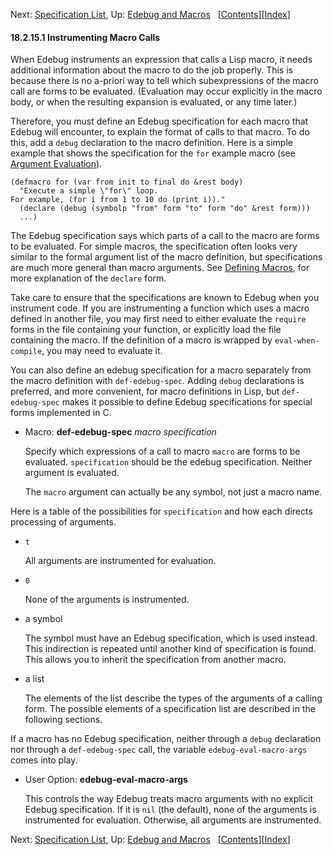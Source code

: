<!-- This is the GNU Emacs Lisp Reference Manual
corresponding to Emacs version 27.2.

Copyright (C) 1990-1996, 1998-2021 Free Software Foundation,
Inc.

Permission is granted to copy, distribute and/or modify this document
under the terms of the GNU Free Documentation License, Version 1.3 or
any later version published by the Free Software Foundation; with the
Invariant Sections being "GNU General Public License," with the
Front-Cover Texts being "A GNU Manual," and with the Back-Cover
Texts as in (a) below.  A copy of the license is included in the
section entitled "GNU Free Documentation License."

(a) The FSF's Back-Cover Text is: "You have the freedom to copy and
modify this GNU manual.  Buying copies from the FSF supports it in
developing GNU and promoting software freedom." -->

<!-- Created by GNU Texinfo 6.7, http://www.gnu.org/software/texinfo/ -->

Next: [Specification List](Specification-List.html), Up: [Edebug and Macros](Edebug-and-Macros.html)   \[[Contents](index.html#SEC_Contents "Table of contents")]\[[Index](Index.html "Index")]

#### 18.2.15.1 Instrumenting Macro Calls

When Edebug instruments an expression that calls a Lisp macro, it needs additional information about the macro to do the job properly. This is because there is no a-priori way to tell which subexpressions of the macro call are forms to be evaluated. (Evaluation may occur explicitly in the macro body, or when the resulting expansion is evaluated, or any time later.)

Therefore, you must define an Edebug specification for each macro that Edebug will encounter, to explain the format of calls to that macro. To do this, add a `debug` declaration to the macro definition. Here is a simple example that shows the specification for the `for` example macro (see [Argument Evaluation](Argument-Evaluation.html)).

    (defmacro for (var from init to final do &rest body)
      "Execute a simple \"for\" loop.
    For example, (for i from 1 to 10 do (print i))."
      (declare (debug (symbolp "from" form "to" form "do" &rest form)))
      ...)

The Edebug specification says which parts of a call to the macro are forms to be evaluated. For simple macros, the specification often looks very similar to the formal argument list of the macro definition, but specifications are much more general than macro arguments. See [Defining Macros](Defining-Macros.html), for more explanation of the `declare` form.

Take care to ensure that the specifications are known to Edebug when you instrument code. If you are instrumenting a function which uses a macro defined in another file, you may first need to either evaluate the `require` forms in the file containing your function, or explicitly load the file containing the macro. If the definition of a macro is wrapped by `eval-when-compile`, you may need to evaluate it.

You can also define an edebug specification for a macro separately from the macro definition with `def-edebug-spec`. Adding `debug` declarations is preferred, and more convenient, for macro definitions in Lisp, but `def-edebug-spec` makes it possible to define Edebug specifications for special forms implemented in C.

*   Macro: **def-edebug-spec** *macro specification*

    Specify which expressions of a call to macro `macro` are forms to be evaluated. `specification` should be the edebug specification. Neither argument is evaluated.

    The `macro` argument can actually be any symbol, not just a macro name.

Here is a table of the possibilities for `specification` and how each directs processing of arguments.

*   `t`

    All arguments are instrumented for evaluation.

*   `0`

    None of the arguments is instrumented.

*   a symbol

    The symbol must have an Edebug specification, which is used instead. This indirection is repeated until another kind of specification is found. This allows you to inherit the specification from another macro.

*   a list

    The elements of the list describe the types of the arguments of a calling form. The possible elements of a specification list are described in the following sections.

If a macro has no Edebug specification, neither through a `debug` declaration nor through a `def-edebug-spec` call, the variable `edebug-eval-macro-args` comes into play.

*   User Option: **edebug-eval-macro-args**

    This controls the way Edebug treats macro arguments with no explicit Edebug specification. If it is `nil` (the default), none of the arguments is instrumented for evaluation. Otherwise, all arguments are instrumented.

Next: [Specification List](Specification-List.html), Up: [Edebug and Macros](Edebug-and-Macros.html)   \[[Contents](index.html#SEC_Contents "Table of contents")]\[[Index](Index.html "Index")]
